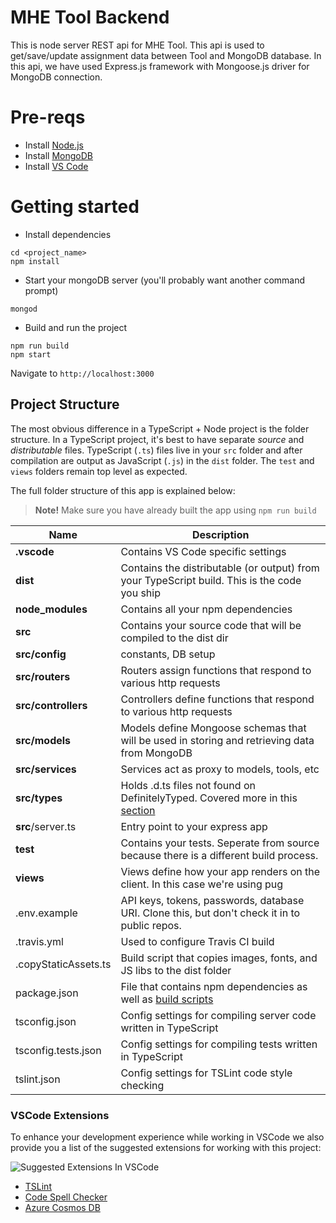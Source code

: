 # MHE Tool Backend

This is node server REST api for MHE Tool. This api is used to get/save/update assignment data between Tool and MongoDB database. In this api, we have used Express.js framework with Mongoose.js driver for MongoDB connection.

# Pre-reqs

* Install [Node.js](https://nodejs.org/en/)
* Install [MongoDB](https://docs.mongodb.com/manual/installation/)
* Install [VS Code](https://code.visualstudio.com/)

# Getting started

<!-- - Clone the repository
```
git clone --depth=1 https://github.com/Microsoft/TypeScript-Node-Starter.git <project_name>
``` -->

* Install dependencies

```
cd <project_name>
npm install
```

* Start your mongoDB server (you'll probably want another command prompt)

```
mongod
```

* Build and run the project

```
npm run build
npm start
```

Navigate to `http://localhost:3000`

## Project Structure

The most obvious difference in a TypeScript + Node project is the folder structure.
In a TypeScript project, it's best to have separate _source_ and _distributable_ files.
TypeScript (`.ts`) files live in your `src` folder and after compilation are output as JavaScript (`.js`) in the `dist` folder.
The `test` and `views` folders remain top level as expected.

The full folder structure of this app is explained below:

> **Note!** Make sure you have already built the app using `npm run build`

| Name                 | Description                                                                                                |
| -------------------- | ---------------------------------------------------------------------------------------------------------- |
| **.vscode**          | Contains VS Code specific settings                                                                         |
| **dist**             | Contains the distributable (or output) from your TypeScript build. This is the code you ship               |
| **node_modules**     | Contains all your npm dependencies                                                                         |
| **src**              | Contains your source code that will be compiled to the dist dir                                            |
| **src/config**       | constants, DB setup                                                                                        |
| **src/routers**      | Routers assign functions that respond to various http requests                                             |
| **src/controllers**  | Controllers define functions that respond to various http requests                                         |
| **src/models**       | Models define Mongoose schemas that will be used in storing and retrieving data from MongoDB               |
| **src/services**     | Services act as proxy to models, tools, etc                                                                |
| **src/types**        | Holds .d.ts files not found on DefinitelyTyped. Covered more in this [section](#type-definition-dts-files) |
| **src**/server.ts    | Entry point to your express app                                                                            |
| **test**             | Contains your tests. Seperate from source because there is a different build process.                      |
| **views**            | Views define how your app renders on the client. In this case we're using pug                              |
| .env.example         | API keys, tokens, passwords, database URI. Clone this, but don't check it in to public repos.              |
| .travis.yml          | Used to configure Travis CI build                                                                          |
| .copyStaticAssets.ts | Build script that copies images, fonts, and JS libs to the dist folder                                     |
| package.json         | File that contains npm dependencies as well as [build scripts](#what-if-a-library-isnt-on-definitelytyped) |
| tsconfig.json        | Config settings for compiling server code written in TypeScript                                            |
| tsconfig.tests.json  | Config settings for compiling tests written in TypeScript                                                  |
| tslint.json          | Config settings for TSLint code style checking                                                             |

### VSCode Extensions

To enhance your development experience while working in VSCode we also provide you a list of the suggested extensions for working with this project:

![Suggested Extensions In VSCode](https://user-images.githubusercontent.com/14539/34583539-6f290a30-f198-11e7-8804-30f40d418e20.png)

* [TSLint](https://marketplace.visualstudio.com/items?itemName=eg2.tslint)
* [Code Spell Checker](https://marketplace.visualstudio.com/items?itemName=streetsidesoftware.code-spell-checker)
* [Azure Cosmos DB](https://marketplace.visualstudio.com/items?itemName=ms-azuretools.vscode-cosmosdb)
